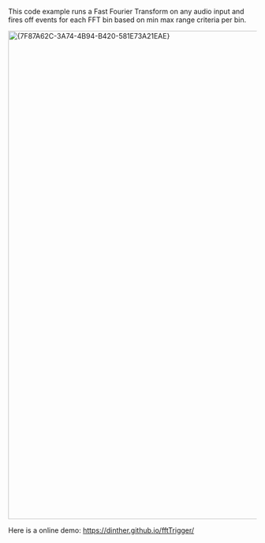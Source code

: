 This code example runs a Fast Fourier Transform on any audio input and fires off events for each FFT bin based on min max range criteria per bin.

<img width="1117" height="990" alt="{7F87A62C-3A74-4B94-B420-581E73A21EAE}" src="https://github.com/user-attachments/assets/5fd94d72-78a3-4010-bca6-0264804a2640" />

Here is a online demo: https://dinther.github.io/fftTrigger/
